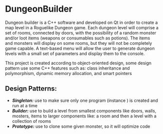 # DungeonBuilder

Dungeon builder is a C++ software and developed on Qt in order to create a map level in a Roguelike Dungeon game. 
Each dungeon level will comprise a set of rooms, connected by doors, with the possibility of a random monster and/or loot items (weapons or consumables such as potions). 
The items and monsters will display on some rooms, but they will not be completely game capable.
A text-based menu will allow the user to generate dungeon levels with a small set of parameters and display them to the console.

This project is created according to object-oriented design, some design pattern 
use some C++ features such as: class inheritance and polymorphism, dynamic memory allocation, and smart pointers

## Design Patterns:

* ***Singleton:*** use to make sure only one program (instance ) is created and run at a time
* ***Builder:*** use to build a level from smallest components like doors, walls, mosters, items to larger components like: a room and then a level with a collection of rooms
* ***Prototype:***  use to clone some given monster, so it will optimize code


